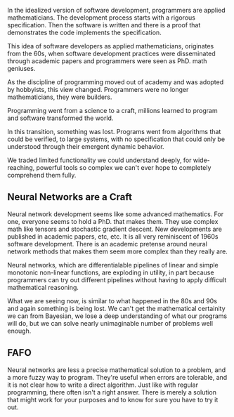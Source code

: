 In the idealized version of software development, programmers are applied mathematicians. The development process starts with a rigorous specification. Then the software is written and there is a proof that demonstrates the code implements the specification.

This idea of software developers as applied mathematicians, originates from the 60s, when software development practices were disseminated through academic papers and programmers were seen as PhD. math geniuses.

As the discipline of programming moved out of academy and was adopted by hobbyists, this view changed. Programmers were no longer mathematicians, they were builders.

Programming went from a science to a craft, millions learned to program and software transformed the world.

In this transition, something was lost. Programs went from algorithms that could be verified, to large systems, with no specification that could only be understood through their emergent dynamic behavior.

We traded limited functionality we could understand deeply, for wide-reaching, powerful tools so complex we can't ever hope to completely comprehend them fully.

## Neural Networks are a Craft

Neural network development seems like some advanced mathematics. For one, everyone seems to hold a PhD. that makes them. They use complex math like tensors and stochastic gradient descent. New developments are published in academic papers, etc, etc. It is all very reminiscent of 1960s software development. There is an academic pretense around neural network methods that makes them seem more complex than they really are.

Neural networks, which are differentialable pipelines of linear and simple monotonic non-linear functions, are exploding in utility, in part because programmers can try out different pipelines without having to apply difficult mathematical reasoning.

What we are seeing now, is similar to what happened in the 80s and 90s and again something is being lost. We can't get the mathematical certainity we can from Bayesian, we lose a deep understanding of what our programs will do, but we can solve nearly unimaginable number of problems well enough.

## FAFO

Neural networks are less a precise mathematical solution to a problem, and a more fuzzy way to program. They're useful when errors are tolerable, and it is not clear how to write a direct algorithm. Just like with regular programming, there often isn't a right answer. There is merely a solution that might work for your purposes and to know for sure you have to try it out.
